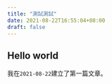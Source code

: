 ```yaml
---
title: "測試測試"
date: 2021-08-22T16:55:04+08:00
draft: false
---
```

## Hello world

我在`2021-08-22`建立了第一篇文章。